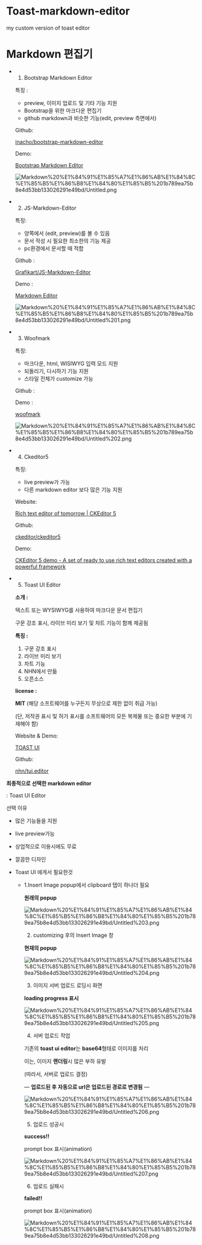 # Toast-markdown-editor
my custom version of toast editor
# Markdown 편집기

- 1. Bootstrap Markdown Editor

    특징 : 

    - preview, 이미지 업로드 및 기타 기능 지원
    - Bootstrap을 위한 마크다운 편집기
    - github markdown과 비슷한 기능(edit, preview 측면에서)

    Github: 

    [inacho/bootstrap-markdown-editor](https://github.com/inacho/bootstrap-markdown-editor)

    Demo:  

    [Bootstrap Markdown Editor](http://inacho.github.io/bootstrap-markdown-editor/)

    ![Markdown%20%E1%84%91%E1%85%A7%E1%86%AB%E1%84%8C%E1%85%B5%E1%86%B8%E1%84%80%E1%85%B5%201b789ea75b8e4d53bb133026291e49bd/Untitled.png](Markdown%20%E1%84%91%E1%85%A7%E1%86%AB%E1%84%8C%E1%85%B5%E1%86%B8%E1%84%80%E1%85%B5%201b789ea75b8e4d53bb133026291e49bd/Untitled.png)

- 2. JS-Markdown-Editor

    특징: 

    - 양쪽에서 (edit, preview)를 볼 수 있음
    - 문서 작성 시 필요한 최소한의 기능 제공
    - pc환경에서 문서할 때 적합

    Github : 

    [Grafikart/JS-Markdown-Editor](https://github.com/Grafikart/JS-Markdown-Editor)

    Demo : 

    [Markdown Editor](https://rawgit.com/Grafikart/JS-Markdown-Editor/master/dist/demo.html)

    ![Markdown%20%E1%84%91%E1%85%A7%E1%86%AB%E1%84%8C%E1%85%B5%E1%86%B8%E1%84%80%E1%85%B5%201b789ea75b8e4d53bb133026291e49bd/Untitled%201.png](Markdown%20%E1%84%91%E1%85%A7%E1%86%AB%E1%84%8C%E1%85%B5%E1%86%B8%E1%84%80%E1%85%B5%201b789ea75b8e4d53bb133026291e49bd/Untitled%201.png)

- 3. Woofmark

    특징:

    - 마크다운, html, WISIWYG 입력 모드 지원
    - 되돌리기, 다시하기 기능 지원
    - 스타일 전체가 customize 가능

    Github : 

    [](https://github.com/bevacqua/woofmark)

    Demo : 

    [woofmark](https://bevacqua.github.io/woofmark/)

    ![Markdown%20%E1%84%91%E1%85%A7%E1%86%AB%E1%84%8C%E1%85%B5%E1%86%B8%E1%84%80%E1%85%B5%201b789ea75b8e4d53bb133026291e49bd/Untitled%202.png](Markdown%20%E1%84%91%E1%85%A7%E1%86%AB%E1%84%8C%E1%85%B5%E1%86%B8%E1%84%80%E1%85%B5%201b789ea75b8e4d53bb133026291e49bd/Untitled%202.png)

- 4. Ckeditor5

    특징:

    - live preview가 가능
    - 다른 markdown editor 보다 많은 기능 지원

    Website:

    [Rich text editor of tomorrow | CKEditor 5](https://ckeditor.com/ckeditor-5/)

    Github:

    [ckeditor/ckeditor5](https://github.com/ckeditor/ckeditor5)

    Demo:

    [CKEditor 5 demo - A set of ready to use rich text editors created with a powerful framework](https://ckeditor.com/ckeditor-5/demo/)

- 5. Toast UI Editor

    **소개 :**

    텍스트 또는 WYSIWYG를 사용하여 마크다운 문서 편집기

    구문 강조 표시, 라이브 미리 보기 및 차트 기능이 함께 제공됨

    **특징 :**

    1. 구문 강조 표시
    2. 라이브 미리 보기
    3. 차트 기능
    4. NHN에서 만듦
    5. 오픈소스

    **license :** 

    **MIT** (해당 소프트웨어를 누구든지 무상으로 제한 없이 취급 가능)

    (단, 저작권 표시 및 허가 표시를 소프트웨어의 모든 복제물 또는 중요한 부분에 기재해야 함)

    Website & Demo:

    [TOAST UI](https://ui.toast.com/tui-editor)

    Github:

    [nhn/tui.editor](https://github.com/nhn/tui.editor)

**최종적으로 선택한 markdown editor**

:  Toast UI Editor

선택 이유

- 많은 기능들을 지원
- live preview가능
- 상업적으로 이용시에도 무료
- 깔끔한 디자인

- Toast UI 에게서 필요한것
    - 1.Insert Image popup에서 clipboard 탭이 하나더 필요

        **원래의 popup**

        ![Markdown%20%E1%84%91%E1%85%A7%E1%86%AB%E1%84%8C%E1%85%B5%E1%86%B8%E1%84%80%E1%85%B5%201b789ea75b8e4d53bb133026291e49bd/Untitled%203.png](Markdown%20%E1%84%91%E1%85%A7%E1%86%AB%E1%84%8C%E1%85%B5%E1%86%B8%E1%84%80%E1%85%B5%201b789ea75b8e4d53bb133026291e49bd/Untitled%203.png)

        2. customizing 후의 Insert Image 창

        **현재의 popup**

        ![Markdown%20%E1%84%91%E1%85%A7%E1%86%AB%E1%84%8C%E1%85%B5%E1%86%B8%E1%84%80%E1%85%B5%201b789ea75b8e4d53bb133026291e49bd/Untitled%204.png](Markdown%20%E1%84%91%E1%85%A7%E1%86%AB%E1%84%8C%E1%85%B5%E1%86%B8%E1%84%80%E1%85%B5%201b789ea75b8e4d53bb133026291e49bd/Untitled%204.png)

        3. 이미지 서버 업로드 로딩시 화면

        **loading progress 표시**

        ![Markdown%20%E1%84%91%E1%85%A7%E1%86%AB%E1%84%8C%E1%85%B5%E1%86%B8%E1%84%80%E1%85%B5%201b789ea75b8e4d53bb133026291e49bd/Untitled%205.png](Markdown%20%E1%84%91%E1%85%A7%E1%86%AB%E1%84%8C%E1%85%B5%E1%86%B8%E1%84%80%E1%85%B5%201b789ea75b8e4d53bb133026291e49bd/Untitled%205.png)

        4. 서버 업로드 작업

        기존의 **toast ui editor**는 **base64**형태로 이미지를 처리

        이는, 이미지 **랜더링**시 많은 부하 유발

        (따라서, 서버로 업로드 결정)

        — **업로드된 후 자동으로 url은 업로드된 경로로 변경됨** —

        ![Markdown%20%E1%84%91%E1%85%A7%E1%86%AB%E1%84%8C%E1%85%B5%E1%86%B8%E1%84%80%E1%85%B5%201b789ea75b8e4d53bb133026291e49bd/Untitled%206.png](Markdown%20%E1%84%91%E1%85%A7%E1%86%AB%E1%84%8C%E1%85%B5%E1%86%B8%E1%84%80%E1%85%B5%201b789ea75b8e4d53bb133026291e49bd/Untitled%206.png)

        5. 업로드 성공시

        **success!!** 

        prompt box 표시(animation)

        ![Markdown%20%E1%84%91%E1%85%A7%E1%86%AB%E1%84%8C%E1%85%B5%E1%86%B8%E1%84%80%E1%85%B5%201b789ea75b8e4d53bb133026291e49bd/Untitled%207.png](Markdown%20%E1%84%91%E1%85%A7%E1%86%AB%E1%84%8C%E1%85%B5%E1%86%B8%E1%84%80%E1%85%B5%201b789ea75b8e4d53bb133026291e49bd/Untitled%207.png)

        6. 업로드 실패시

        **failed!!**

        prompt box 표시(animation)

        ![Markdown%20%E1%84%91%E1%85%A7%E1%86%AB%E1%84%8C%E1%85%B5%E1%86%B8%E1%84%80%E1%85%B5%201b789ea75b8e4d53bb133026291e49bd/Untitled%208.png](Markdown%20%E1%84%91%E1%85%A7%E1%86%AB%E1%84%8C%E1%85%B5%E1%86%B8%E1%84%80%E1%85%B5%201b789ea75b8e4d53bb133026291e49bd/Untitled%208.png)
